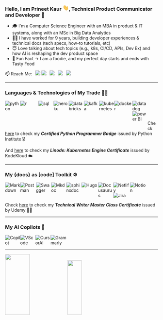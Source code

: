 ### Hello, I am Prineet Kaur <img src="https://raw.githubusercontent.com/ABSphreak/ABSphreak/master/gifs/Hi.gif"  width="20" height="20">, Technical Product Communicator and Developer 🥑

- 🎓  I'm a Computer Science Engineer with an MBA in product & IT systems, along with an MSc in Big Data Analytics
- 👩‍💻  I have worked for 9 years, building developer experiences & technical docs (tech specs, how-to tutorials, etc)
- 😇  Love talking about tech topics (e.g., k8s, CI/CD, APIs, Dev Ex) and how AI is reshaping the dev product space
- 📣  Fun Fact -> I am a foodie, and my perfect day starts and ends with Tasty Food

📫 Reach Me:
<code> [<img src ="https://img.shields.io/badge/Gmail-D14836?style=for-the-badge&logo=gmail&logoColor=white">](https://mail.google.com/mail/?view=cm&fs=1&to=bhurji.pk@gmail.com)</code>
<code>[<img src="https://img.shields.io/badge/linkedin-%230077b5.svg?&style=for-the-badge&logo=linkedin&logoColor=white" />](https://www.linkedin.com/in/prineetkaur/)</code> 
<code> [<img src ="https://img.shields.io/badge/Medium-12100E?style=for-the-badge&logo=medium&logoColor=white">](https://medium.com/@bhurji.pk)</code>
<code> [<img src ="https://img.shields.io/badge/Stack_Overflow-F58025?style=for-the-badge&logo=stack-overflow&logoColor=white">](https://stackoverflow.com/users/31603197/prineet-kaur-bhurji)</code>
<code> [<img src ="https://img.shields.io/badge/instagram-%23E1306C.svg?&style=for-the-badge&logo=instagram&logoColor=white">](https://www.instagram.com/prineet.kaur/)</code>


------
### Languages & Technologies of My Trade 👩‍💻

<img align="left" alt="python" width="50px" src="https://i.postimg.cc/bN9n26c6/logo-python.png" />
<img align="left" alt="r" width="60px" src="https://i.postimg.cc/SRNh1NRY/R-logo-svg.png" />
<img align="left" alt="sql" width="50px" src="https://i.postimg.cc/MG9zgR7W/SQL.jpg" />
<img align="left" alt="heroku" width="50px" src="https://i.postimg.cc/8CrHJYGt/heroku.png" />
<img align="left" alt="databricks" height="60" width="50" src="https://i.postimg.cc/pXXHtfQs/databricks.png" />
<img align="left" alt="kafka" height="60" width="50" src="https://i.postimg.cc/WtLBJZFH/kafka.png" />
<img align="left" alt="kubernetes" height="80" width="50px" src="https://i.postimg.cc/13k4v7xg/kubernetes.png" />
<img align="left" alt="docker" height="80" width="60px" src="https://i.postimg.cc/sfWcDqmX/docker.png" />
<img align="left" alt="datadog" width="50px" src="https://i.postimg.cc/XqFSsL98/DD.png" />
<img align="left" alt="power BI" height="60" width="50" src="https://i.postimg.cc/zGYdq2w0/1200px-Power-bi-logo-black-svg.png" />

<br />
<br />
<br />

Check [here](https://www.credly.com/badges/0d66c1a3-bbd7-44cc-aa58-a9d5df7e4e35/linked_in) to check my ***Certified Python Programmer Badge*** issued by Python Institute 🎖️

And [here](https://postimg.cc/crGTmrDd) to check my ***Linode: Kubernetes Engine Certificate*** issued by KodeKloud ☁️

------

### My {docs} as [code] Toolkit  ⚙️

<img align="left" alt="Markdown" width="50px" src="https://i.ibb.co/WNpNqKBz/mark.png" />
<img align="left" alt="Postman" width="52px" src="https://i.ibb.co/bj653XLm/postman-icon.webp" />
<img align="left" alt="Swagger" width="50px" src="https://i.ibb.co/tTJKXF3Z/https-twitter-com-Swagger-Api-profile-image.jpg" />
<img align="left" alt="Mkdoc" width="50px" src="https://i.ibb.co/6JbDTscm/Screenshot-2025-09-29-at-21-34-06.png" />
<img align="left" alt="sphinxdoc" width="50px" src="https://i.ibb.co/TxCRR3H3/sphinxdoc-ca1beff5.png" />
<img align="left" alt="Hugo" width="55px" src="https://i.ibb.co/mCCykZ7t/Hugo.png" />
<img align="left" alt="Docusaurus" width="50px" src="https://i.ibb.co/zTfGdZk5/Screenshot-2025-10-01-at-16-30-51.png" />
<img align="left" alt="Netlify" width="55px" src="https://i.ibb.co/tTwqmZc0/netlify.webp" />
<img align="left" alt="Notion" width="57px" src="https://i.ibb.co/gb3nCD4V/Notion.webp" />
<img align="left" alt="Jira" width="50px" src="https://i.ibb.co/6dndvsp/jira.webp" />

<br />
<br />
<br />

Check [here](https://www.udemy.com/certificate/UC-0f72ae76-f67f-48d0-b765-5a51ebd6f1e8/) to check my ***Technical Writer Master Class Certificate*** issued by Udemy 👩‍💻 

------

### My AI Copilots 🚀

<img align="left" alt="Copilot" width="50px" src="https://i.ibb.co/yn5bfL3F/Screenshot-2025-09-30-at-19-18-42.png" />
<img align="left" alt="VScode" width="50px" src="https://i.ibb.co/LXCnjtF6/VS.png" />
<img align="left" alt="CursorAI" width="50px" src="https://i.ibb.co/1fQyDbQQ/Screenshot-2025-09-30-at-19-10-22.png" />
<img align="left" alt="Grammarly" width="57px" src="https://i.ibb.co/pj92nTnW/grammarly-logo.webp" />

<br />
<br />

------

<img height="200" width="40%" src="https://github-readme-stats.vercel.app/api?username=PrineetKaur&count_private=true&show_icons=true&theme=radical&hide_rank=false">    <img height="180" width="30.5%" src="https://github-readme-stats.vercel.app/api/top-langs/?username=PrineetKaur&theme=radical&hide&langs_count=10&layout=compact&show_icons=true">    


